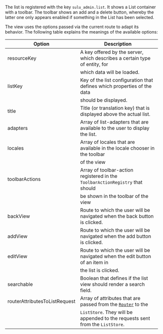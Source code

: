 The list is registered with the key `sulu_admin.list`. It shows a List container with a toolbar.  The toolbar shows an
add and a delete button, whereby the latter one only appears enabled if something in the List has been selected.

The view uses the options passed via the current route to adapt its behavior. The following table explains the meanings
of the available options:

| Option                               | Description                                                                   |
|--------------------------------------|-------------------------------------------------------------------------------|
| resourceKey                          | A key offered by the server, which describes a certain type of entity, for    |
|                                      | which data will be loaded.                                                    |
| listKey                              | Key of the list configuration that defines which properties of the data       |
|                                      | should be displayed.                                                          |
| title                                | Title (or translation key) that is displayed above the actual list.           |
| adapters                             | Array of list-adapters that are available to the user to display the list.    |
| locales                              | Array of locales that are available in the locale chooser in the toolbar      |
|                                      | of the view                                                                   |
| toolbarActions                       | Array of toolbar-action registered in the `ToolbarActionRegistry` that should |
|                                      | be shown in the toolbar of the view                                           |
| backView                             | Route to which the user will be navigated when the back button is clicked.    |
| addView                              | Route to which the user will be navigated when the add button is clicked.     |
| editView                             | Route to which the user will be navigated when the edit button of an item in  |
|                                      | the list is clicked.                                                          |
| searchable                           | Boolean that defines if the list view should render a search field.           |
| routerAttributesToListRequest        | Array of attributes that are passed from the [`Router`](#router) to the       |
|                                      | `ListStore`. They will be appended to the requests sent from the `ListStore`. |
